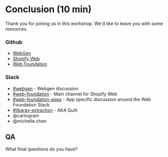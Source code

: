 # Conclusion (10 min)

Thank you for joining us in this workshop. We'd like to leave you with some resources.

### Github
* [WebGen](https://github.com/Shopify/webgen)
* [Shopify Web](https://github.com/Shopify/web)
* [Web Foundation](https://github.com/Shopify/web-foundation)

### Slack
* [#webgen](https://shopify.slack.com/messages/CBAK450NM/) - Webgen discussion
* [#web-foundation](https://shopify.slack.com/messages/C58CNRGQH/) - Main channel for Shopify Web
* [#web-foundation-apps](https://shopify.slack.com/messages/C68ESTWP8/) - App specific discussion around the Web Foundation Stack
* [#libaray-extraction](https://shopify.slack.com/messages/C9XKR9FQD/) - AKA Quilt
* @cartogram
* @michelle.chen

## QA

What final questions do you have?
